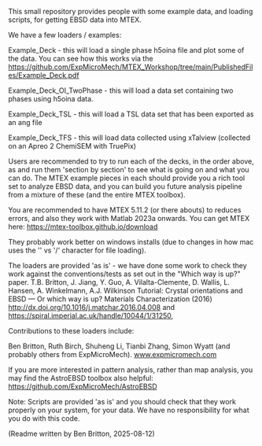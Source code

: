 This small repository provides people with some example data, and loading scripts, for getting EBSD data into MTEX.

We have a few loaders / examples:

Example_Deck - this will load a single phase h5oina file and plot some of the data.
               You can see how this works via the https://github.com/ExpMicroMech/MTEX_Workshop/tree/main/PublishedFiles/Example_Deck.pdf

Example_Deck_OI_TwoPhase - this will load a data set containing two phases using h5oina data.

Example_Deck_TSL - this will load a TSL data set that has been exported as an ang file

Example_Deck_TFS - this will load data collected using xTalview (collected on an Apreo 2 ChemiSEM with TruePix)


Users are recommended to try to run each of the decks, in the order above, as and run them 'section by section' to see what is going on and what you can do. The MTEX example pieces in each should provide you a rich tool set to analyze EBSD data, and you can build you future analysis pipeline from a mixture of these (and the entire MTEX toolbox).

You are recommended to have MTEX 5.11.2 (or there abouts) to reduces errors, and also they work with Matlab 2023a onwards. You can get MTEX here: https://mtex-toolbox.github.io/download

They probably work better on windows installs (due to changes in how mac uses the '\' vs '/' character for file loading).

The loaders are provided 'as is' - we have done some work to check they work against the conventions/tests as set out in the "Which way is up?" paper.
T.B. Britton, J. Jiang, Y. Guo, A. Vilalta-Clemente, D. Wallis, L. Hansen, A. Winkelmann, A.J. Wilkinson Tutorial: Crystal orientations and EBSD — Or which way is up? Materials Characterization (2016) http://dx.doi.org/10.1016/j.matchar.2016.04.008 and https://spiral.imperial.ac.uk/handle/10044/1/31250,

Contributions to these loaders include:

Ben Britton, Ruth Birch, Shuheng Li, Tianbi Zhang, Simon Wyatt (and probably others from ExpMicroMech).
www.expmicromech.com

If you are more interested in pattern analysis, rather than map analysis, you may find the AstroEBSD toolbox also helpful: https://github.com/ExpMicroMech/AstroEBSD

Note: Scripts are provided 'as is' and you should check that they work properly on your system, for your data. We have no responsibility for what you do with this code.

(Readme written by Ben Britton, 2025-08-12)
